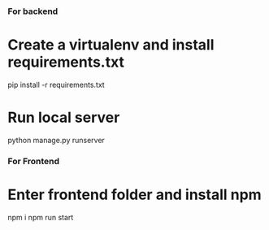 ### For backend
# Create a virtualenv and install requirements.txt
pip install -r requirements.txt
# Run local server
python manage.py runserver

### For Frontend
# Enter frontend folder and install npm 
npm i
npm run start
